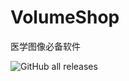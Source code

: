 # VolumeShop
医学图像必备软件

![GitHub all releases](https://img.shields.io/github/downloads/huibaitu/volumeshop/total)
